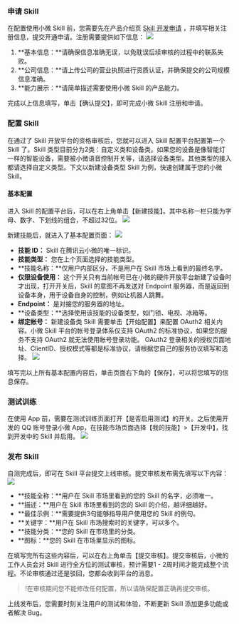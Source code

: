 ### 申请 Skill
在配置使用小微 Skill 前，您需要先在产品介绍页 [Skill 开发申请](https://xiaowei.qcloud.com/skill.html) ，并填写相关注册信息，提交开通申请。注册需要提供如下信息：
![](https://main.qcloudimg.com/raw/f3f475fd2cacb611c73761f6150858d9.png)
1. **基本信息：**请确保信息准确无误，以免耽误后续审核的过程中的联系失败。
2. **公司信息：**请上传公司的营业执照进行资质认证，并确保提交的公司规模信息准确。
3. **能力展示：**请简单描述需要使用小微 Skill 的产品能力。

完成以上信息填写，单击【确认提交】，即可完成小微 Skill 注册和申请。

### 配置 Skill
在通过了 Skill 开放平台的资格审核后，您就可以进入 Skill 配置平台配置第一个 Skill 了。Skill 类型目前分为2类：自定义类和设备类。如果您的设备是像智能灯一样的智能设备，需要被小微语音控制开关等，请选择设备类型。其他类型的接入都请选择自定义类型。下文以新建设备类型 Skill 为例，快速创建属于您的小微 Skill。

#### 基本配置
进入 Skill 的配置平台后，可以在右上角单击【新建技能】。其中名称一栏只能为字母、数字、下划线的组合，不超过32位。
![](https://main.qcloudimg.com/raw/84b671532f95937776b8ff352043de41.jpg)

新建技能后，就进入了基本配置页面：
![](https://qcloudimg.tencent-cloud.cn/raw/ac21a825287458435346b813db2a908f.png)
- **技能 ID：** Skill 在腾讯云小微的唯一标识。
- **技能类型：** 您在上个页面选择的技能类型。
- **技能名称：**仅用户内部区分，不是用户在 Skill 市场上看到的最终名字。
- **仅限设备使用：** 这个开关只有当前帐号已在小微的硬件开放平台新建了设备时才出现，打开开关后，Skill 的意图不再发送对 Endpoint 服务器，而是返回到设备本身，用于设备自身的控制，例如让机器人跳舞。
- **Endpoint：** 是对接您的服务器的地址。
- **设备类型：**选择使用该技能的设备类型，如门锁、电视、冰箱等。
- **绑定帐号：** 新建设备类 Skill 需要单击【开始配置】来配置 OAuth2 相关内容。小微 Skill 平台的帐号登录体系仅支持 OAuth2 的标准协议，如果您的服务不支持 OAuth2 就无法使用帐号登录功能。
OAuth2 登录相关的授权页面地址、ClientID、授权模式等都是标准协议，请根据您自己的服务协议填写和选择。
![](https://main.qcloudimg.com/raw/c8b5a32d6ac2b5f72171f5e0ba0a4e3b.png)

填写完以上所有基本配置内容后，单击页面右下角的【保存】，可以将您填写的信息保存。

### 测试训练
在使用 App 前，需要在测试训练页面打开【是否启用测试】的开关。之后使用开发的 QQ 账号登录小微 App，在技能市场页面选择【我的技能】>【开发中】，找到开发中的 Skill 并启用。
![](https://mc.qcloudimg.com/static/img/3b17697c6027e04652b878bb7ea802e3/image.png)

### 发布 Skill
自测完成后，即可在 Skill 平台提交上线审核。提交审核发布需先填写以下内容：
![](https://mc.qcloudimg.com/static/img/98ef4cfc1c2aa60035e97f84cfdb103e/image.png)
- **技能全称：**用户在 Skill 市场里看到的您的 Skill 的名字，必须唯一。
- **描述：**用户在 Skill 市场里看到的您的 Skill 的介绍，越详细越好。
- **最佳示例：**需要提供3句能够指导用户使用您的 Skill 的例句。
- **关键字：**用户在 Skill 市场搜索时的关键字，可以多个。
- **技能分类：**您的 Skill 在市场里的分类。
- **图标：**您的 Skill 在市场里显示的图标。

在填写完所有这些内容后，可以在右上角单击【提交审核】。提交审核后，小微的工作人员会对 Skill 进行全方位的测试审核，预计需要1 - 2周时间才能完成整个流程。不论审核通过还是驳回，您都会收到平台的消息。
>!在审核期间您不能修改任何配置，所以请确保配置正确再提交审核。

上线发布后，您需要时刻关注用户的测试和体验，不断更新 Skill 添加更多功能或者解决 Bug。
